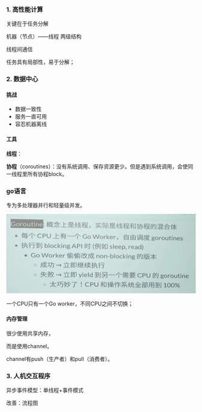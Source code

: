 ### 1. 高性能计算

关键在于任务分解

机器（节点）——线程 两级结构

线程间通信

任务具有局部性，易于分解；



### 2. 数据中心

#### 挑战

- 数据一致性
- 服务一直可用
- 容忍机器离线  

#### 工具

**线程**：

**协程**（coroutines）：没有系统调用、保存资源更少。但是遇到系统调用，会使同一线程里所有协程block。



### go语言

专为多处理器并行和轻量级并发。

![image-20230201103325348](imags/image-20230201103325348.png)

一个CPU只有一个Go worker，不同CPU之间不切换；

#### 内存管理

很少使用共享内存，

而是使用channel。

channel有push（生产者）和pull（消费者）。



### 3. 人机交互程序

 异步事件模型：单线程+事件模式

改善：流程图